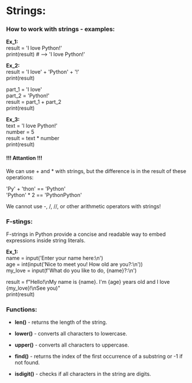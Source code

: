 # Strings:


### How to work with strings - examples:

**Ex_1:**  
result = 'I love Python!'  
print(result) # --> 'I love Python!'

**Ex_2:**  
result = 'I love' + 'Python' + '!'  
print(result) <!-- 'I love Python!' -->

part_1 = 'I love'  
part_2 = 'Python!'  
result = part_1 + part_2  
print(result) <!-- 'I love Python!' -->

**Ex_3:**  
text = 'I love Python!'  
number = 5  
result = text * number  
print(result) <!-- 'I love Python!I love Python!I love Python!I love Python!I love Python!' -->

#### **!!! Attantion !!!**  
We can use + and * with strings, but the difference is in the result of these operations:  

'Py' + 'thon' == 'Python'  
'Python' * 2 == 'PythonPython'

We cannot use -, /, //, or other arithmetic operators with strings!


### F-stings:

F-strings in Python provide a concise and readable way to embed expressions inside string literals.  

**Ex_1:**  
name = input('Enter your name here:\n') <!-- Labubu -->  
age = int(input('Nice to meet you! How old are you?:\n')) <!-- 16 -->  
my_love = input(f'What do you like to do, {name}?:\n') <!-- Python! -->  

result = f"Hello!\nMy name is {name}. I'm {age} years old and I love {my_love}!\nSee you)"  
print(result)  

<!--
Enter your name here:
- 
Nice to meet you! How old are you?:
- 
What do you like to do, <name>?:
- 
-->

<!-- 
Hello!
My name is Labubu. I'm 16 years old and I love Python!!
see you)
-->


### Functions:

- **len()** - returns the length of the string.

- **lower()** - converts all characters to lowercase.

- **upper()** - converts all characters to uppercase.

- **find()** - returns the index of the first occurrence of a substring or -1 if not found.

- **isdigit()** - checks if all characters in the string are digits.
